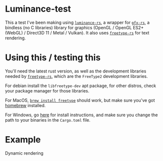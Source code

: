 # Luminance-test

This a test I've been making using [`luminance-rs`](https://crates.io/crates/luminance), a wrapper for [`gfx-rs`](https://crates.io/crates/gfx), a bindless (no C libraries) library for graphics (OpenGL / OpenGL ES2+ (WebGL) / Direct3D 11 / Metal / Vulkan). It also uses [`freetype-rs`](https://crates.io/crates/freetype-rs) for text rendering.

# Using this / testing this
You'll need the latest rust version, as well as the development libraries needed by [`freetype-rs`](https://crates.io/crates/freetype-rs), which are the `FreeType2` development libraries.

For debian install the `libfreetype-dev` apt package, for other distros, check your package manager for those libraries.

For MacOS, [`brew install freetype`](https://formulae.brew.sh/formula/freetype#default) should work, but make sure you've got [homebrew](brew.sh) installed.

For Windows, go [here](https://github.com/PistonDevelopers/freetype-sys#for-windows-users) for install instructions, and make sure you change the path to your binaries in the `Cargo.toml` file.

# Example
Dynamic rendering
